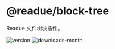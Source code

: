 # @readue/block-tree

Readue 文件树块插件。

![version](https://img.shields.io/npm/v/@readue/block-tree) ![downloads-month](https://img.shields.io/npm/dm/@readue/block-tree)
